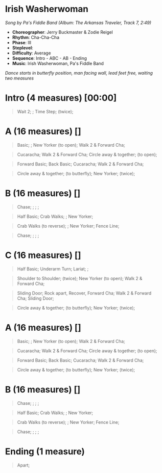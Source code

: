 # Irish Washerwoman
*Song by Pa's Fiddle Band (Album: The Arkansas Traveler, Track 7, 2:49)*
 
* **Choreographer**: Jerry Buckmaster & Zodie Reigel
* **Rhythm**: Cha-Cha-Cha
* **Phase**: III
* **Steplevel**: 
* **Difficulty**: Average
* **Sequence**: Intro - ABC - AB - Ending
* **Music**: Irish Washerwoman, Pa's Fiddle Band
 
*Dance starts in butterfly position, man facing wall, lead feet free, waiting two measures*
 
# Intro (4 measures) [00:00]

> Wait 2; ; Time Step; (twice);

# A (16 measures) []

> Basic; ; New Yorker (to open); Walk 2 & Forward Cha;

> Cucaracha; Walk 2 & Forward Cha; Circle away & together; (to open);

> Forward Basic; Back Basic; Cucaracha; Walk 2 & Forward Cha;

> Circle away & together; (to butterfly); New Yorker; (twice);

# B (16 measures) []

> Chase; ; ; ;

> Half Basic; Crab Walks; ; New Yorker;

> Crab Walks (to reverse); ; New Yorker; Fence Line;

> Chase; ; ; ;

# C (16 measures) []

> Half Basic; Underarm Turn; Lariat; ;

> Shoulder to Shoulder; (twice); New Yorker (to open); Walk 2 & Forward Cha;

> Sliding Door; Rock apart, Recover, Forward Cha; Walk 2 & Forward Cha; Sliding Door;

> Circle away & together; (to butterfly); New Yorker; (twice);

# A (16 measures) []

> Basic; ; New Yorker (to open); Walk 2 & Forward Cha;

> Cucaracha; Walk 2 & Forward Cha; Circle away & together; (to open);

> Forward Basic; Back Basic; Cucaracha; Walk 2 & Forward Cha;

> Circle away & together; (to butterfly); New Yorker; (twice);

# B (16 measures) []

> Chase; ; ; ;

> Half Basic; Crab Walks; ; New Yorker;

> Crab Walks (to reverse); ; New Yorker; Fence Line;

> Chase; ; ; ;

# Ending (1 measure)

> Apart;